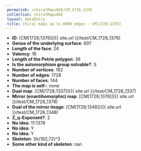 ```yaml
--- 
 permalink: /chiralMaps6kE/CM_1728_1376 
 collection: chiralMaps6kE
 layout: dataEntry
 title: Chiral maps up to 6000 edges - CM[1728;1376]
---
```


- **ID**: [CM[1728;1376]]({{ site.url }}/test/CM_1728_1376)
- **Genus of the underlying surface**: 697
- **Length of the face**: 24
- **Valency**: 18
- **Length of the Petrie polygon**: 36
- **Is the automorphism group solvable?**: S
- **Number of vertices**: 192
- **Number of edges**: 1728
- **Number of faces**: 144
- **The map is self-**: none
- **Dual map**: [CM[1728;1337]]({{ site.url }}/test/CM_1728_1337)
- **Mirror (enantihomorphic) map**: [CM[1728;1378]]({{ site.url }}/test/CM_1728_1378)
- **Dual of the mirror image**: [CM[1728;1348]]({{ site.url }}/test/CM_1728_1348)
- **Z_q-Exponent?**: 2
- **No idea**:  11:1378
- **No idea**: Y
- **No idea**: Y
- **Skeleton**: Sk(192;72)^3
- **Some other kind of skeleton**: nan
